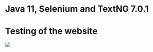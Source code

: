 # Java 11, Selenium and TextNG 7.0.1

# Testing of the  website

![](https://pbs.twimg.com/media/FakvT9pX0AE3pc8?format=png&name=360x360)
